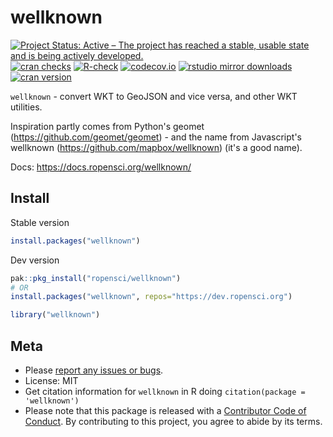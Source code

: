 wellknown
=========



[![Project Status: Active – The project has reached a stable, usable state and is being actively developed.](https://www.repostatus.org/badges/latest/active.svg)](https://www.repostatus.org/#active)
[![cran checks](https://cranchecks.info/badges/summary/wellknown)](https://cranchecks.info/pkgs/wellknown)
[![R-check](https://github.com/ropensci/wellknown/workflows/R-check/badge.svg)](https://github.com/ropensci/wellknown/actions?query=workflow%3AR-check)
[![codecov.io](https://codecov.io/github/ropensci/wellknown/coverage.svg?branch=master)](https://codecov.io/github/ropensci/wellknown?branch=master)
[![rstudio mirror downloads](https://cranlogs.r-pkg.org/badges/wellknown)](https://github.com/r-hub/cranlogs.app)
[![cran version](https://www.r-pkg.org/badges/version/wellknown)](https://cran.r-project.org/package=wellknown)

`wellknown` - convert WKT to GeoJSON and vice versa, and other WKT utilities.

Inspiration partly comes from Python's geomet (https://github.com/geomet/geomet) - and the name from Javascript's wellknown (https://github.com/mapbox/wellknown) (it's a good name).

Docs: https://docs.ropensci.org/wellknown/


## Install

Stable version


```r
install.packages("wellknown")
```

Dev version


```r
pak::pkg_install("ropensci/wellknown")
# OR
install.packages("wellknown", repos="https://dev.ropensci.org")
```


```r
library("wellknown")
```

## Meta

* Please [report any issues or bugs](https://github.com/ropensci/wellknown/issues).
* License: MIT
* Get citation information for `wellknown` in R doing `citation(package = 'wellknown')`
* Please note that this package is released with a [Contributor Code of Conduct](https://ropensci.org/code-of-conduct/). By contributing to this project, you agree to abide by its terms.
